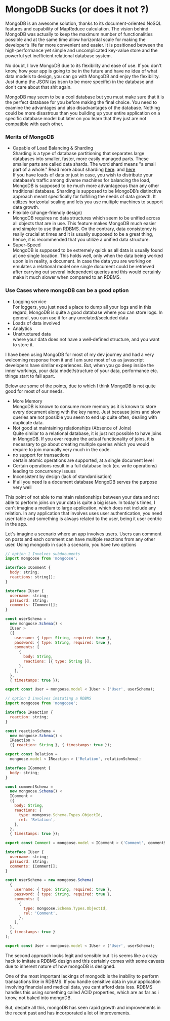 # MongoDB Sucks (or does it not ?)

MongoDB is an awesome solution, thanks to its document-oriented NoSQL features and capability of MapReduce calculation. The vision behind MongoDB was actually to keep the maximum number of functionalities possible and at the same time allow horizontal scale for making the developer’s life far more convenient and easier. It is positioned between the high-performance yet simple and uncomplicated key-value store and the powerful yet inefficient relational database system.

No doubt, I love MongoDB due to its flexibility and ease of use. If you don't know, how your app is going to be in the future and have no idea of what data models to design, you can go with MongoDB and enjoy the flexibility. Just dump the JSON (as bson to be more specific) in the database and don't care about that shit again.

MongoDB may seem to be a cool database but you must make sure that it is the perfect database for you before making the final choice. You need to examine the advantages and also disadvantages of the database. Nothing could be more disastrous than you building up your entire application on a specific database model but later on you learn that they just are not compatible with each other.

### Merits of MongoDB

- Capable of Load Balancing & Sharding  
  Sharding is a type of database partitioning that separates large databases into smaller, faster, more easily managed parts. These smaller parts are called data shards. The word shard means "a small part of a whole." Read more about sharding [here](https://www.techtarget.com/searchoracle/definition/sharding). and [here](https://www.geeksforgeeks.org/what-is-sharding/)  
  If you have loads of data or just in case, you wish to distribute your database’s traffic among diverse machines for balancing the load, MongoDB is supposed to be much more advantageous than any other traditional database. Sharding is supposed to be MongoDB’s distinctive approach meant specifically for fulfilling the needs of data growth. It utilizes horizontal scaling and lets you use multiple machines to support data growth.
- Flexible (change-friendly design)  
  MongoDB requires no data structures which seem to be unified across all objects that are in use. This feature makes MongoDB much easier and simpler to use than RDBMS. On the contrary, data consistency is really crucial at times and it is usually supposed to be a great thing, hence, it is recommended that you utilize a unified data structure.
- Super-Speed  
  MongoDB is supposed to be extremely quick as all data is usually found at one single location. This holds well, only when the data being worked upon is in reality, a document. In case the data you are working on emulates a relational model one single document could be retrieved after carrying out several independent queries and this would certainly make it much slower when compared to an RDBMS.

### Use Cases where mongoDB can be a good option

- Logging service  
  For loggers, you just need a place to dump all your logs and in this regard, MongoDB is quite a good database where you can store logs. In general, you can use it for any unrelated/secluded data
- Loads of data involved
- Analytics
- Unstructured data  
  where your data does not have a well-defined structure, and you want to store it.

I have been using MongoDB for most of my dev journey and had a very welcoming response from it and I am sure most of us as javascript developers have similar experiences. But, when you go deep inside the inner workings, your data model/structure of your data, performance etc. things start to fall apart.

Below are some of the points, due to which I think MongoDB is not quite good for most of our needs.

- More Memory  
  MongoDB is known to consume more memory as it is known to store every document along with the key name. Just because joins and slow queries are not possible you seem to end up quite often, dealing with duplicate data.
- Not good at maintaining relationships (Absence of Joins)  
  Quite similar to a relational database, it is just not possible to have joins in MongoDB. If you ever require the actual functionality of joins, it is necessary to go about creating multiple queries which you would require to join manually very much in the code.
- no support for transactions  
  certain atomic operations are supported, at a single document level
- Certain operations result in a full database lock (ex. write operations) leading to concurrency issues
- Inconsistent by design (lack of standardisation)
- If all you need is a document database MongoDB serves the purpose very well

This point of not able to maintain relationships between your data and not able to perform joins on your data is quite a big issue. In today's times, I can't imagine a medium to large application, which does not include any relation. In any application that involves uses user authentication, you need user table and something is always related to the user, being it user centric in the app.

Let's imagine a scenario where an app involves users. Users can comment on posts and each comment can have multiple reactions from any other user. Using mongodb in such a scenario, you have two options

```javascript
// option 1 Involves subdocuments
import mongoose from 'mongoose';

interface IComment {
  body: string;
  reactions: string[];
}

interface IUser {
  username: string;
  password: string;
  comments: IComment[];
}

const userSchema =
  new mongoose.Schema() <
  IUser >
  ({
    username: { type: String, required: true },
    password: { type: String, required: true },
    comments: [
      {
        body: String,
        reactions: [{ type: String }],
      },
    ],
  },
  { timestamps: true });

export const User = mongoose.model < IUser > ('User', userSchema);
```

```javascript
// option 2 involves imitating a RDBMS
import mongoose from 'mongoose';

interface IReaction {
  reaction: string;
}

const reactionSchema =
  new mongoose.Schema() <
  IReaction >
  ({ reaction: String }, { timestamps: true });

export const Relation =
  mongoose.model < IReaction > ('Relation', relationSchema);

interface IComment {
  body: string;
}

const commentSchema =
  new mongoose.Schema() <
  IComment >
  ({
    body: String,
    reactions: {
      type: mongoose.Schema.Types.ObjectId,
      rel: 'Relation',
    },
  },
  { timestamps: true });

export const Comment = mongoose.model < IComment > ('Comment', commentSchema);

interface IUser {
  username: string;
  password: string;
  comments: IComment[];
}

const userSchema = new mongoose.Schema(
  {
    username: { type: String, required: true },
    password: { type: String, required: true },
    comments: [
      {
        type: mongoose.Schema.Types.ObjectId,
        rel: 'Comment',
      },
    ],
  },
  { timestamps: true }
);

export const User = mongoose.model < IUser > ('User', userSchema);
```

The second approach looks legit and sensible but it is seems like a crazy hack to imitate a RDBMS design and this certainly comes with some caveats due to inherent nature of how mongoDB is designed.

One of the most important lackings of mongodb is the inability to perform transactions like in RDBMS. If you handle sensitive data in your application involving financial and medical data, you cant afford data loss. RDBMS handles this using something called ACID properties, which are as far as i know, not baked into mongoDB.

But, despite all this, mongoDB has seen rapid growth and improvements in the recent past and has incorporated a lot of improvements.
